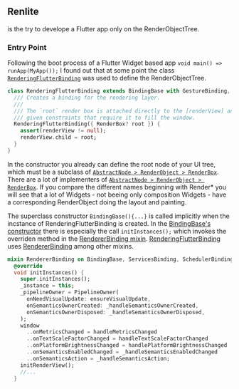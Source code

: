 ## Renlite
is the try to develope a Flutter app only on the RenderObjectTree.

### Entry Point
Following the boot process of a Flutter Widget based app `void main() => runApp(MyApp());` I found out that at some point the class [`RenderingFlutterBinding`](https://api.flutter.dev/flutter/rendering/RenderingFlutterBinding-class.html) was used to define the RenderObjectTree.

```Dart
class RenderingFlutterBinding extends BindingBase with GestureBinding, SchedulerBinding, ServicesBinding, SemanticsBinding, PaintingBinding, RendererBinding {
  /// Creates a binding for the rendering layer.
  ///
  /// The `root` render box is attached directly to the [renderView] and is
  /// given constraints that require it to fill the window.
  RenderingFlutterBinding({ RenderBox? root }) {
    assert(renderView != null);
    renderView.child = root;
  }
}
```
In the constructor you already can define the root node of your UI tree, which must be a subclass of [`AbstractNode > RenderObject > RenderBox`](https://api.flutter.dev/flutter/rendering/RenderBox-class.html). There are a lot of implementers of [`AbstractNode > RenderObject > RenderBox`](https://api.flutter.dev/flutter/rendering/RenderBox-class.html). If you compare the different names beginning with Render* you will see that a lot of Widgets - not beeing only composition Widgets - have a corresponding RenderObject doing the layout and painting.

The superclass constructor `BindingBase(){...}` is called implicitly when the incstance of RenderingFlutterBinding is created. In the [BindingBase's constructor](https://github.com/flutter/flutter/blob/b22742018b/packages/flutter/lib/src/foundation/binding.dart#L45) there is especially the call `initInstances();` which invokes the overriden method in the [RendererBinding mixin](https://api.flutter.dev/flutter/rendering/RendererBinding-mixin.html). [RenderingFlutterBinding](https://api.flutter.dev/flutter/rendering/RenderingFlutterBinding-class.html) uses [RendererBinding](https://api.flutter.dev/flutter/rendering/RendererBinding-mixin.html) among other mixins.

```Dart
mixin RendererBinding on BindingBase, ServicesBinding, SchedulerBinding, GestureBinding, SemanticsBinding, HitTestable {
  @override
  void initInstances() {
    super.initInstances();
    _instance = this;
    _pipelineOwner = PipelineOwner(
      onNeedVisualUpdate: ensureVisualUpdate,
      onSemanticsOwnerCreated: _handleSemanticsOwnerCreated,
      onSemanticsOwnerDisposed: _handleSemanticsOwnerDisposed,
    );
    window
      ..onMetricsChanged = handleMetricsChanged
      ..onTextScaleFactorChanged = handleTextScaleFactorChanged
      ..onPlatformBrightnessChanged = handlePlatformBrightnessChanged
      ..onSemanticsEnabledChanged = _handleSemanticsEnabledChanged
      ..onSemanticsAction = _handleSemanticsAction;
    initRenderView();
    //...
  }

```

 
